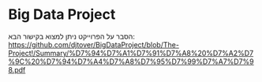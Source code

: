 # Big Data Project
הסבר על הפרוייקט ניתן למצוא בקישור הבא: 
https://github.com/djtover/BigDataProject/blob/The-Project!/Summary/%D7%94%D7%A1%D7%91%D7%A8%20%D7%A2%D7%9C%20%D7%94%D7%A4%D7%A8%D7%95%D7%99%D7%A7%D7%98.pdf
